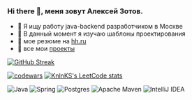 ### Hi there 👋, меня зовут Алексей Зотов.

- 🔭 Я ищу работу java-backend разработчиком в Москве
- 🌱 В данный момент я изучаю шаблоны проектирования
- 📜 мое резюме на <a href="https://hh.ru/resume/11aa9595ff0c1e4ca90039ed1f7131366e5744" target="_blank">hh.ru</a>
- 📁 все мои <a href="https://github.com/zotov88?tab=repositories" target="_blank">проекты</a>

[![GitHub Streak](https://github-readme-streak-stats.herokuapp.com/?user=zotov88)](https://git.io/streak-stats)

[![codewars](https://www.codewars.com/users/zotov_l88/badges/small)](https://www.codewars.com/users/zotov_l88)
[![KnlnKS's LeetCode stats](https://leetcode-stats-six.vercel.app/api?username=zotov_l88&theme=dark)](https://github.com/zotov_l88/leetcode-stats)



![Java](https://img.shields.io/badge/java-%23ED8B00.svg?style=for-the-badge&logo=openjdk&logoColor=white)
![Spring](https://img.shields.io/badge/spring-%236DB33F.svg?style=for-the-badge&logo=spring&logoColor=white)
![Postgres](https://img.shields.io/badge/postgres-%23316192.svg?style=for-the-badge&logo=postgresql&logoColor=white)
![Apache Maven](https://img.shields.io/badge/Apache%20Maven-C71A36?style=for-the-badge&logo=Apache%20Maven&logoColor=white)
![IntelliJ IDEA](https://img.shields.io/badge/IntelliJIDEA-000000.svg?style=for-the-badge&logo=intellij-idea&logoColor=white)

